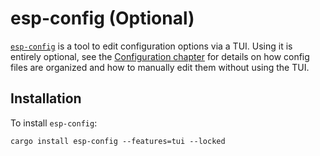 # esp-config (Optional)

[`esp-config`][esp-config] is a tool to edit configuration options via a TUI. Using it is entirely optional, see the [Configuration chapter][config-chapter] for details on how config files are organized and how to manually edit them without using the TUI.

[config-chapter]: ../../application-development/configuration.md

## Installation
To install `esp-config`:

```shell
cargo install esp-config --features=tui --locked
```

[esp-config]: https://github.com/esp-rs/esp-hal/tree/main/esp-config
